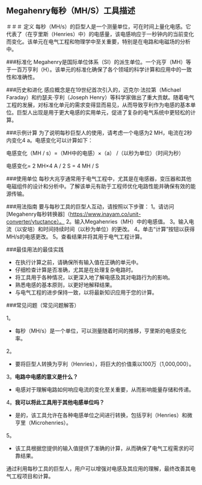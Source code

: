 ## Megahenry每秒（MH/S）工具描述

＃＃＃ 定义
每秒（MH/s）的巨型人是一个测量单位，可在时间上量化电感。它代表了（在亨里斯（Henries）中）的电感量，该电感响应于一秒钟内的当前变化而变化。该单元在电气工程和物理学中至关重要，特别是在电路和电磁场的分析中。

###标准化
Megahenry是国际单位体系（SI）的派生单位。一个兆亨（MH）等于一百万亨利（H）。该单元的标准化确保了各个领域的科学计算和应用中的一致性和准确性。

###历史和进化
感应概念是在19世纪首次引入的，迈克尔·法拉第（Michael Faraday）和约瑟夫·亨利（Joseph Henry）等科学家做出了重大贡献。随着电气工程的发展，对标准化单元的需求变得显而易见，从而导致亨利作为电感的基本单位。巨型人出现是用于更大电感的实用单元，促进了复杂的电气系统中更轻松的计算。

###示例计算
为了说明每秒巨型人的使用，请考虑一个电感为2 MH，电流在2秒内变化4 a。电感变化可以计算如下：

电感变化（MH / s）=（MH中的电感）×（a） /（以秒为单位）（时间为秒）

电感变化= 2 MH×4 A / 2 S = 4 MH / S

###使用单位
每秒大兆亨通常用于电气工程中，尤其是在电感器，变压器和其他电磁组件的设计和分析中。了解该单元有助于工程师优化电路性能并确保有效的能源传输。

###用法指南
要与每秒工具的巨型人互动，请按照以下步骤：
1。请访问[Megahenry每秒转换器]（https://www.inayam.co/unit-converter/ytuctance）。
2。输入Megahenries（MH）中的电感值。
3。输入电流（以安培）和时间持续时间（以秒为单位）的更改。
4。单击“计算”按钮以获得MH/s的电感更改。
5。查看结果并将其用于电气工程计算。

###最佳用法的最佳实践
- 在执行计算之前，请确保所有输入值在正确的单元中。
- 仔细检查计算是否准确，尤其是在处理复杂电路时。
- 将工具用于各种情况，以更深入地了解电感及其对电路行为的影响。
- 熟悉电感的基本原则，以更好地解释结果。
- 与电气工程的进步保持一致，以将最新知识应用于您的计算。

###常见问题（常见问题解答）

1。
- 每秒（MH/s）是一个单位，可以测量随着时间的推移，亨里斯的电感变化率。

2。
- 要将巨型人转换为亨利（Henries），将巨大的价值乘以100万（1,000,000）。

3。**电路中电感的意义是什么？**
- 电感对于理解电路如何响应电流的变化至关重要，从而影响能量存储和传递。

4。**我可以将此工具用于其他电感单位吗？**
- 是的，该工具允许在各种电感单位之间进行转换，包括亨利（Henries）和微亨里（Microhenries）。

5。
- 该工具根据您提供的输入值提供了准确的计算，从而确保了电气工程需求的可靠结果。

通过利用每秒工具的巨型人，用户可以增强对电感及其应用的理解，最终改善其电气工程项目和计算。